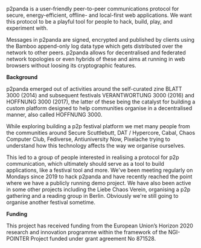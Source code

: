 p2panda is a user-friendly peer-to-peer communications protocol for secure, energy-efficient, offline- and local-first web applications. We want this protocol to be a playful tool for people to hack, build, play, and experiment with.

Messages in p2panda are signed, encrypted and published by clients using the Bamboo append-only log data type which gets distributed over the network to other peers. p2panda allows for decentralised and federated network topologies or even hybrids of these and aims at running in web browsers without loosing its cryptographic features.

**Background**

p2panda emerged out of activities around the self-curated zine BLATT 3000 (2014) and subsequent festivals VERANTWORTUNG 3000 (2016) and HOFFNUNG 3000 (2017), the latter of these being the catalyst for building a custom platform designed to help communities organise in a decentralised manner, also called HOFFNUNG 3000.

While exploring building a p2p festival platform we met many people from the communities around Secure Scuttlebutt, DAT / Hypercore, Cabal, Chaos Computer Club, Fediverse, Antiuniversity Now, Pixelache trying to understand how this technology affects the way we organise ourselves.

This led to a group of people interested in realising a protocol for p2p communication, which ultimately should serve as a tool to build applications, like a festival tool and more. We've been meeting regularly on Mondays since 2019 to hack p2panda and have recently reached the point where we have a publicly running demo project. We have also been active in some other projects including the Liebe Chaos Verein, organising a p2p gathering and a reading group in Berlin. Obviously we're still going to organise another festival sometime.

**Funding**

This project has received funding from the European Union’s Horizon 2020 research and innovation programme within the framework of the NGI-POINTER Project funded under grant agreement No 871528.
